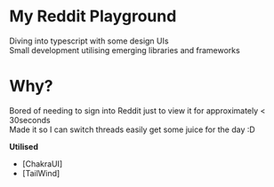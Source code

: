 # My Reddit Playground
Diving into typescript with some design UIs\
Small development utilising emerging libraries and frameworks

# Why?
Bored of needing to sign into Reddit just to view it for approximately < 30seconds\
Made it so I can switch threads easily get some juice for the day :D 

**Utilised**
* [ChakraUI]
* [TailWind]
